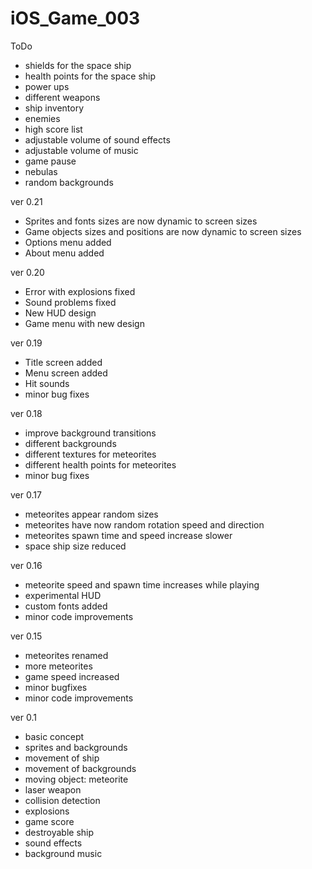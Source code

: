 # iOS_Game_003

ToDo
- shields for the space ship
- health points for the space ship
- power ups
- different weapons
- ship inventory
- enemies
- high score list
- adjustable volume of sound effects
- adjustable volume of music
- game pause
- nebulas
- random backgrounds

ver 0.21
- Sprites and fonts sizes are now dynamic to screen sizes
- Game objects sizes and positions are now dynamic to screen sizes
- Options menu added
- About menu added

ver 0.20
- Error with explosions fixed
- Sound problems fixed
- New HUD design
- Game menu with new design

ver 0.19
- Title screen added
- Menu screen added
- Hit sounds
- minor bug fixes

ver 0.18
- improve background transitions
- different backgrounds
- different textures for meteorites
- different health points for meteorites
- minor bug fixes

ver 0.17
- meteorites appear random sizes
- meteorites have now random rotation speed and direction
- meteorites spawn time and speed increase slower
- space ship size reduced

ver 0.16
- meteorite speed and spawn time increases while playing
- experimental HUD
- custom fonts added
- minor code improvements

ver 0.15
- meteorites renamed
- more meteorites
- game speed increased
- minor bugfixes
- minor code improvements

ver 0.1
- basic concept
- sprites and backgrounds
- movement of ship
- movement of backgrounds
- moving object: meteorite
- laser weapon
- collision detection
- explosions
- game score
- destroyable ship
- sound effects
- background music

